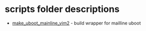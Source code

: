 # scripts folder descriptions

+ [make_uboot_mainline_vim2](make_uboot_mainline_vim2) - build wrapper for mailline uboot
